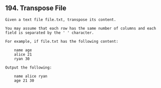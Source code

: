 ## 194\. Transpose File

    Given a text file file.txt, transpose its content.
    
    You may assume that each row has the same number of columns and each field is separated by the ' ' character.
    
    For example, if file.txt has the following content:
    
        name age
        alice 21
        ryan 30
    
    Output the following:
    
        name alice ryan
        age 21 30